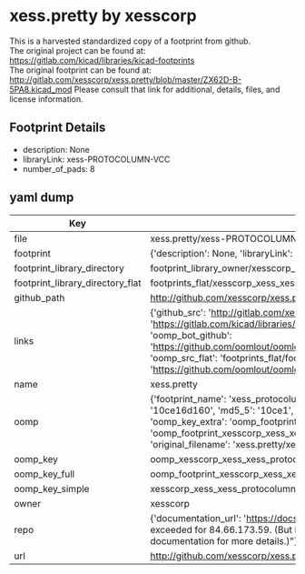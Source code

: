# xess.pretty by xesscorp  
This is a harvested standardized copy of a footprint from github.  
The original project can be found at:  
https://gitlab.com/kicad/libraries/kicad-footprints  
The original footprint can be found at:
http://gitlab.com/xesscorp/xess.pretty/blob/master/ZX62D-B-5PA8.kicad_mod
Please consult that link for additional, details, files, and license information.  
## Footprint Details
* description: None  
* libraryLink: xess-PROTOCOLUMN-VCC  
* number_of_pads: 8  
## yaml dump  
| Key | Value |  
| --- | --- |  
| file | xess.pretty/xess-PROTOCOLUMN-VCC.kicad_mod |  
| footprint | {'description': None, 'libraryLink': 'xess-PROTOCOLUMN-VCC', 'number_of_pads': 8} |  
| footprint_library_directory | footprint_library_owner/xesscorp_xess.pretty |  
| footprint_library_directory_flat | footprints_flat/xesscorp_xess_xess_protocolumn_vcc/working |  
| github_path | http://github.com/xesscorp/xess.pretty/blob/master/xess-PROTOCOLUMN-VCC.kicad_mod |  
| links | {'github_src': 'http://gitlab.com/xesscorp/xess.pretty/blob/master/ZX62D-B-5PA8.kicad_mod', 'github_src_repo': 'https://gitlab.com/kicad/libraries/kicad-footprints', 'oomp_bot': 'footprints/xesscorp_xess_xess_protocolumn_vcc/working', 'oomp_bot_github': 'https://github.com/oomlout/oomlout_oomp_footprint_bot/tree/main/footprints/xesscorp_xess_xess_protocolumn_vcc/working', 'oomp_src_flat': 'footprints_flat/footprints_flat/xesscorp_xess_xess_protocolumn_vcc/working', 'oomp_src_flat_github': 'https://github.com/oomlout/oomlout_oomp_footprint_src/tree/main/footprints_flat/xesscorp_xess_xess_protocolumn_vcc/working'} |  
| name | xess.pretty |  
| oomp | {'footprint_name': 'xess_protocolumn_vcc', 'library_name': 'xess', 'md5': '10ce16d1603dc474823780b178b10dee', 'md5_10': '10ce16d160', 'md5_5': '10ce1', 'md5_6': '10ce16', 'oomp_key': 'oomp_xesscorp_xess_xess_protocolumn_vcc', 'oomp_key_extra': 'oomp_footprint_xesscorp_xess_xess_protocolumn_vcc', 'oomp_key_full': 'oomp_footprint_xesscorp_xess_xess_protocolumn_vcc_10ce16', 'oomp_key_simple': 'xesscorp_xess_xess_protocolumn_vcc', 'original_filename': 'xess.pretty/xess-PROTOCOLUMN-VCC.kicad_mod', 'owner_name': 'xesscorp'} |  
| oomp_key | oomp_xesscorp_xess_xess_protocolumn_vcc |  
| oomp_key_full | oomp_footprint_xesscorp_xess_xess_protocolumn_vcc |  
| oomp_key_simple | xesscorp_xess_xess_protocolumn_vcc |  
| owner | xesscorp |  
| repo | {'documentation_url': 'https://docs.github.com/rest/overview/resources-in-the-rest-api#rate-limiting', 'message': "API rate limit exceeded for 84.66.173.59. (But here's the good news: Authenticated requests get a higher rate limit. Check out the documentation for more details.)"} |  
| url | http://github.com/xesscorp/xess.pretty |  


